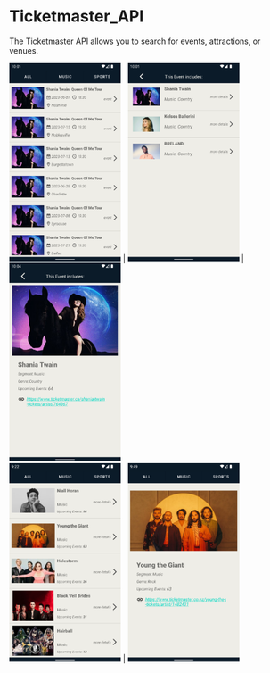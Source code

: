# Ticketmaster_API
<p>The Ticketmaster API allows you to search for events, attractions, or venues.</p>
<img src="image/Screenshot_01.png" alt="drawing" width="200"/> | <img src="image/Screenshot_02.png" alt="drawing" width="200"/> | <img src="image/Screenshot_03.png" alt="drawing" width="200"/></br>
<img src="image/Screenshot_04.png" alt="drawing" width="200"/> | <img src="image/Screenshot_05.png" alt="drawing" width="200"/>

